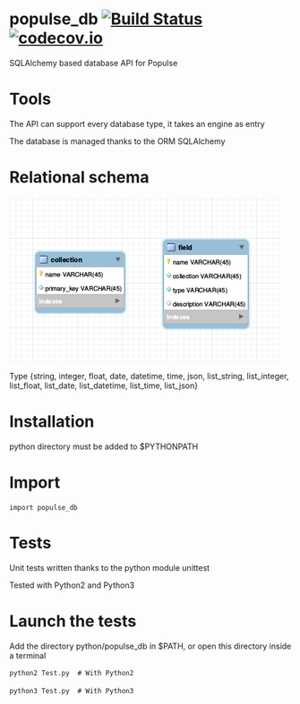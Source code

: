 # populse_db [![Build Status](https://travis-ci.org/populse/populse_db.svg?branch=master)](https://travis-ci.org/populse/populse_db) [![codecov.io](https://codecov.io/github/populse/populse_db/coverage.svg?branch=master)](https://codecov.io/github/populse/populse_db)

SQLAlchemy based database API for Populse

# Tools

The API can support every database type, it takes an engine as entry

The database is managed thanks to the ORM SQLAlchemy

# Relational schema
![alt text](docs/schema.png "Relational schema")

Type {string, integer, float, date, datetime, time, json, list_string, list_integer, list_float, list_date, list_datetime, list_time, list_json}
	
# Installation

python directory must be added to $PYTHONPATH 

# Import

	import populse_db
	
# Tests

Unit tests written thanks to the python module unittest

Tested with Python2 and Python3

# Launch the tests

Add the directory python/populse_db in $PATH, or open this directory inside a terminal
	
	python2 Test.py  # With Python2
	
	python3 Test.py  # With Python3

